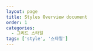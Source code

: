 ```yaml
---
layout: page
title: Styles Overview document
order: 1
categories:
  - 그리드 스타일
tags: ['style', '스타일']
---
```

